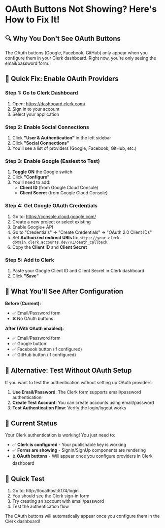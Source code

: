 # OAuth Buttons Not Showing? Here's How to Fix It!

## 🔍 **Why You Don't See OAuth Buttons**

The OAuth buttons (Google, Facebook, GitHub) only appear when you configure them in your Clerk dashboard. Right now, you're only seeing the email/password form.

## 🚀 **Quick Fix: Enable OAuth Providers**

### **Step 1: Go to Clerk Dashboard**
1. Open: https://dashboard.clerk.com/
2. Sign in to your account
3. Select your application

### **Step 2: Enable Social Connections**
1. Click **"User & Authentication"** in the left sidebar
2. Click **"Social Connections"**
3. You'll see a list of providers (Google, Facebook, GitHub, etc.)

### **Step 3: Enable Google (Easiest to Test)**
1. **Toggle ON** the Google switch
2. Click **"Configure"**
3. You'll need to add:
   - **Client ID** (from Google Cloud Console)
   - **Client Secret** (from Google Cloud Console)

### **Step 4: Get Google OAuth Credentials**
1. Go to: https://console.cloud.google.com/
2. Create a new project or select existing
3. Enable Google+ API
4. Go to "Credentials" → "Create Credentials" → "OAuth 2.0 Client IDs"
5. Set **Authorized redirect URIs** to: `https://your-clerk-domain.clerk.accounts.dev/v1/oauth_callback`
6. Copy the **Client ID** and **Client Secret**

### **Step 5: Add to Clerk**
1. Paste your Google Client ID and Client Secret in Clerk dashboard
2. Click **"Save"**

## 🎯 **What You'll See After Configuration**

**Before (Current):**
- ✅ Email/Password form
- ❌ No OAuth buttons

**After (With OAuth enabled):**
- ✅ Email/Password form
- ✅ Google button
- ✅ Facebook button (if configured)
- ✅ GitHub button (if configured)

## 🔧 **Alternative: Test Without OAuth Setup**

If you want to test the authentication without setting up OAuth providers:

1. **Use Email/Password**: The Clerk form supports email/password authentication
2. **Create Test Account**: You can create accounts using email/password
3. **Test Authentication Flow**: Verify the login/logout works

## 📱 **Current Status**

Your Clerk authentication is working! You just need to:
- ✅ **Clerk is configured** - Your publishable key is working
- ✅ **Forms are showing** - SignIn/SignUp components are rendering
- ⏳ **OAuth buttons** - Will appear once you configure providers in Clerk dashboard

## 🚀 **Quick Test**

1. Go to: http://localhost:5174/login
2. You should see the Clerk sign-in form
3. Try creating an account with email/password
4. Test the authentication flow

The OAuth buttons will automatically appear once you configure them in the Clerk dashboard!


















